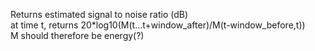   Returns estimated signal to noise ratio (dB)   
  at time t, returns 20*log10(M(t...t+window_after)/M(t-window_before,t))   
  M should therefore be energy(?)   

